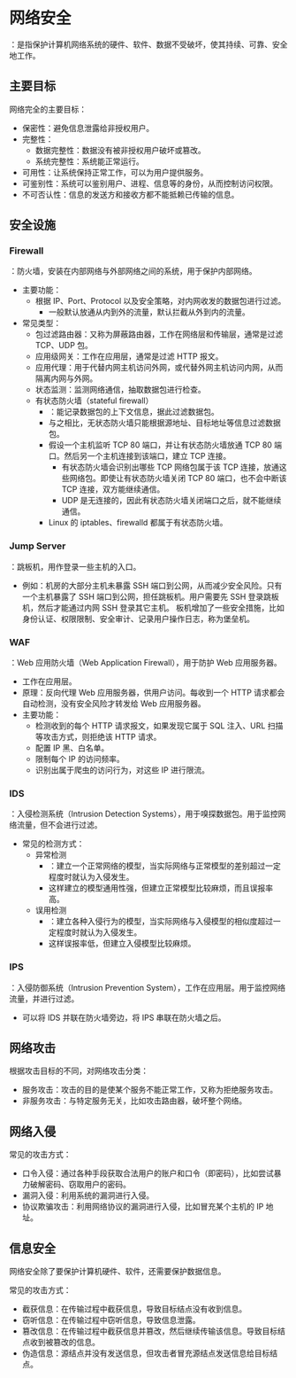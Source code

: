 # 网络安全

：是指保护计算机网络系统的硬件、软件、数据不受破坏，使其持续、可靠、安全地工作。

## 主要目标

网络完全的主要目标：
- 保密性：避免信息泄露给非授权用户。
- 完整性：
  - 数据完整性：数据没有被非授权用户破坏或篡改。
  - 系统完整性：系统能正常运行。
- 可用性：让系统保持正常工作，可以为用户提供服务。
- 可鉴别性：系统可以鉴别用户、进程、信息等的身份，从而控制访问权限。
- 不可否认性：信息的发送方和接收方都不能抵赖已传输的信息。

## 安全设施

### Firewall

：防火墙，安装在内部网络与外部网络之间的系统，用于保护内部网络。
- 主要功能：
  - 根据 IP、Port、Protocol 以及安全策略，对内网收发的数据包进行过滤。
    - 一般默认放通从内到外的流量，默认拦截从外到内的流量。
- 常见类型：
  - 包过滤路由器：又称为屏蔽路由器，工作在网络层和传输层，通常是过滤 TCP、UDP 包。
  - 应用级网关：工作在应用层，通常是过滤 HTTP 报文。
  - 应用代理：用于代替内网主机访问外网，或代替外网主机访问内网，从而隔离内网与外网。
  - 状态监测：监测网络通信，抽取数据包进行检查。
  - 有状态防火墙（stateful firewall）
    - ：能记录数据包的上下文信息，据此过滤数据包。
    - 与之相比，无状态防火墙只能根据源地址、目标地址等信息过滤数据包。
    - 假设一个主机监听 TCP 80 端口，并让有状态防火墙放通 TCP 80 端口。然后另一个主机连接到该端口，建立 TCP 连接。
      - 有状态防火墙会识别出哪些 TCP 网络包属于该 TCP 连接，放通这些网络包。即使让有状态防火墙关闭 TCP 80 端口，也不会中断该 TCP 连接，双方能继续通信。
      - UDP 是无连接的，因此有状态防火墙关闭端口之后，就不能继续通信。
    - Linux 的 iptables、firewalld 都属于有状态防火墙。

### Jump Server

：跳板机，用作登录一些主机的入口。
- 例如：机房的大部分主机未暴露 SSH 端口到公网，从而减少安全风险。只有一个主机暴露了 SSH 端口到公网，担任跳板机。用户需要先 SSH 登录跳板机，然后才能通过内网 SSH 登录其它主机。
板机增加了一些安全措施，比如身份认证、权限限制、安全审计、记录用户操作日志，称为堡垒机。

### WAF

：Web 应用防火墙（Web Application Firewall），用于防护 Web 应用服务器。
- 工作在应用层。
- 原理：反向代理 Web 应用服务器，供用户访问。每收到一个 HTTP 请求都会自动检测，没有安全风险才转发给 Web 应用服务器。
- 主要功能：
  - 检测收到的每个 HTTP 请求报文，如果发现它属于 SQL 注入、URL 扫描等攻击方式，则拒绝该 HTTP 请求。
  - 配置 IP 黑、白名单。
  - 限制每个 IP 的访问频率。
  - 识别出属于爬虫的访问行为，对这些 IP 进行限流。

### IDS

：入侵检测系统（Intrusion Detection Systems），用于嗅探数据包。用于监控网络流量，但不会进行过滤。
- 常见的检测方式：
  - 异常检测
    - ：建立一个正常网络的模型，当实际网络与正常模型的差别超过一定程度时就认为入侵发生。
    - 这样建立的模型通用性强，但建立正常模型比较麻烦，而且误报率高。
  - 误用检测
    - ：建立各种入侵行为的模型，当实际网络与入侵模型的相似度超过一定程度时就认为入侵发生。
    - 这样误报率低，但建立入侵模型比较麻烦。

### IPS

：入侵防御系统（Intrusion Prevention System），工作在应用层。用于监控网络流量，并进行过滤。
- 可以将 IDS 并联在防火墙旁边，将 IPS 串联在防火墙之后。

## 网络攻击

根据攻击目标的不同，对网络攻击分类：
- 服务攻击：攻击的目的是使某个服务不能正常工作，又称为拒绝服务攻击。
- 非服务攻击：与特定服务无关，比如攻击路由器，破坏整个网络。

## 网络入侵

常见的攻击方式：
- 口令入侵：通过各种手段获取合法用户的账户和口令（即密码），比如尝试暴力破解密码、窃取用户的密码。
- 漏洞入侵：利用系统的漏洞进行入侵。
- 协议欺骗攻击：利用网络协议的漏洞进行入侵，比如冒充某个主机的 IP 地址。

## 信息安全

网络安全除了要保护计算机硬件、软件，还需要保护数据信息。

常见的攻击方式：
- 截获信息：在传输过程中截获信息，导致目标结点没有收到信息。
- 窃听信息：在传输过程中窃听信息，导致信息泄露。
- 篡改信息：在传输过程中截获信息并篡改，然后继续传输该信息。导致目标结点收到被篡改的信息。
- 伪造信息：源结点并没有发送信息，但攻击者冒充源结点发送信息给目标结点。
